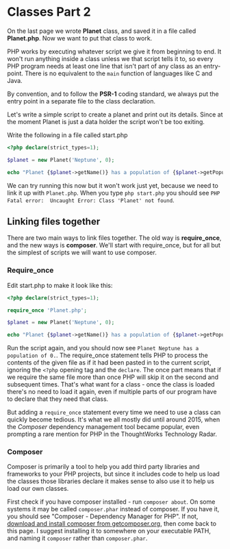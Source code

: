 # Classes Part 2

On the last page we wrote **Planet** class, and saved it in a file called **Planet.php**. Now we want to put that class
to work.

PHP works by executing whatever script we give it from beginning to end. It won't run anything inside a class unless
we that script tells it to, so every PHP program needs at least one line that isn't part of any class as an entry-point.
There is no equivalent to the `main` function of languages like C and Java.

By convention, and to follow the **PSR-1** coding standard, we always put the entry point in a separate file to the
class declaration.

Let's write a simple script to create a planet and print out its details. Since at the moment Planet is just a data
holder the script won't be too exiting.

Write the following in a file called start.php

```php
<?php declare(strict_types=1);

$planet = new Planet('Neptune', 0);

echo "Planet {$planet->getName()} has a population of {$planet->getPopulationSize()}.\n";
```

We can try running this now but it won't work just yet, because we need to link it up with `Planet.php`. When you type 
`php start.php` you should see `PHP Fatal error:  Uncaught Error: Class 'Planet' not found`.

## Linking files together

There are two main ways to link files together. The old way is **require_once**, and the new ways is **composer**. We'll
start with require_once, but for all but the simplest of scripts we will want to use composer.

### Require_once

Edit start.php to make it look like this:

```php
<?php declare(strict_types=1);

require_once 'Planet.php';

$planet = new Planet('Neptune', 0);

echo "Planet {$planet->getName()} has a population of {$planet->getPopulationSize()}.\n";
```

Run the script again, and you should now see `Planet Neptune has a population of 0.`. The require_once statement
tells PHP to process the contents of the given file as if it had been pasted in to the current script, ignoring
the `<?php` opening tag and the `declare`. The once part means that if we require the same file more than once PHP will
skip it on the second and subsequent times. That's what want for a class - once the class is loaded there's no need to
load it again, even if multiple parts of our program have to declare that they need that class.

But adding a `require_once` statement every time we need to use a class can quickly become tedious. It's what we all 
mostly did until around 2015, when the *Composer* dependency management tool became popular, even prompting a rare
mention for PHP in the ThoughtWorks Technology Radar.

### Composer

Composer is primarily a tool to help you add third party libraries and frameworks to your PHP projects, but since it
includes code to help us load the classes those libraries declare it makes sense to also use it to help us load our own
classes.

First check if you have composer installed - run `composer about`. On some systems it may be called `composer.phar` 
instead of composer. If you have it, you should see "Composer - Dependency Manager for PHP". If not, 
[download and install composer from getcomposer.org](https://getcomposer.org/download/), then come back to this page. I
suggest installing it to somewhere on your executable PATH, and naming it `composer` rather than `composer.phar`.



 